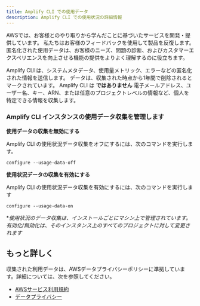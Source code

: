 ```yaml
---
title: Amplify CLI での使用データ
description: Amplify CLI での使用状況の詳細情報
---  
```


AWSでは、お客様とのやり取りから学んだことに基づいたサービスを開発・提供しています。 私たちはお客様のフィードバックを使用して製品を反復します。 匿名化された使用データは、お客様のニーズ、問題の診断、およびカスタマーエクスペリエンスを向上させる機能の提供をよりよく理解するのに役立ちます。

Amplify CLI は、システムメタデータ、使用量メトリック、エラーなどの匿名化された情報を送信します。 データは、収集された時点から1年間で削除されるとマークされています。 Amplify CLI は **ではありません** 電子メールアドレス、ユーザー名、キー、ARN、または任意のプロジェクトレベルの情報など、個人を特定できる情報を収集します。

### Amplify CLI インスタンスの使用データ収集を管理します

**使用データの収集を無効にする**


Amplify CLI の使用状況データ収集をオフにするには、次のコマンドを実行します。

```
configure --usage-data-off
```

**使用状況データの収集を有効にする**


Amplify CLI の使用状況データ収集を有効にするには、次のコマンドを実行します

```
configure --usage-data-on
```

**使用状況のデータ収集は、インストールごとにマシン上で管理されています。有効化/無効化は、そのインスタンス上のすべてのプロジェクトに対して変更されます*

## もっと詳しく

収集された利用データは、AWSデータプライバシーポリシーに準拠しています。詳細については、次を参照してください。

*   [AWSサービス利用規約](https://aws.amazon.com/service-terms/)
*   [データプライバシー](https://aws.amazon.com/compliance/data-privacy-faq/)


